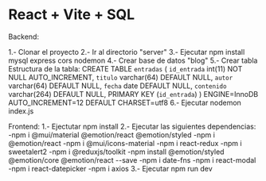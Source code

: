 # React + Vite + SQL

Backend:

1.- Clonar el proyecto
2.- Ir al directorio "server"
3.- Ejecutar npm install mysql express cors nodemon
4.- Crear base de datos "blog"
5.- Crear tabla
  Estructura de la tabla:
  CREATE TABLE `entradas` (
    `id_entrada` int(11) NOT NULL AUTO_INCREMENT,
    `titulo` varchar(64) DEFAULT NULL,
    `autor` varchar(64) DEFAULT NULL,
    `fecha` date DEFAULT NULL,
    `contenido` varchar(264) DEFAULT NULL,
    PRIMARY KEY (`id_entrada`)
  ) ENGINE=InnoDB AUTO_INCREMENT=12 DEFAULT CHARSET=utf8
6.- Ejecutar nodemon index.js


Frontend:
1.- Ejectutar npm install
2.- Ejecutar las siguientes dependencias:
  -npm i @mui/material @emotion/react @emotion/styled
  -npm i @emotion/react
  -npm i @mui/icons-material
  -npm i react-redux
  -npm i sweetalert2
  -npm i @reduxjs/toolkit
  -npm install @emotion/styled @emotion/core @emotion/react --save
  -npm i date-fns
  -npm i react-modal
  -npm i react-datepicker
  -npm i axios
3.- Ejecutar npm run dev



